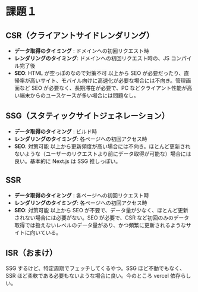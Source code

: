 # 課題１

## CSR（クライアントサイドレンダリング）

- **データ取得のタイミング** : ドメインへの初回リクエスト時
- **レンダリングのタイミング**: ドメインへの初回リクエスト時の、JS コンパイル完了後
- **SEO**: HTML が空っぽのなので対策不可
  以上から SEO が必要だったり、直帰率が高いサイト、モバイル向けに高速化が必要な場合には不向き。管理画面など SEO が必要なく、長期滞在が必要で、PC などクライアント性能が高い端末からのユースケースが多い場合には問題なし。

## SSG（スタティックサイトジェネレーション）

- **データ取得のタイミング** : ビルド時
- **レンダリングのタイミング**: 各ページへの初回アクセス時
- **SEO**: 対策可能
  以上から更新頻度が高い場合には不向き。ほとんど更新されないような（ユーザーのリクエストより前にデータ取得が可能な）場合には良い。基本的に Next.js は SSG 推しっぽい。

## SSR

- **データ取得のタイミング** : 各ページへの初回リクエスト時
- **レンダリングのタイミング**: 各ページへの初回アクセス時
- **SEO**: 対策可能
  以上から SEO が不要で、データ量が少なく、ほとんど更新されない場合には必要がない。SEO が必要で、CSR など初回のみのデータ取得では扱えないレベルのデータ量があり、かつ頻繁に更新されるようなサイトに向いている。

## ISR（おまけ）

SSG するけど、特定周期でフェッチしてくるやつ。SSG ほど不動でもなく、SSR ほど柔軟である必要もないような場合に良い。今のところ vercel 依存らしい。
